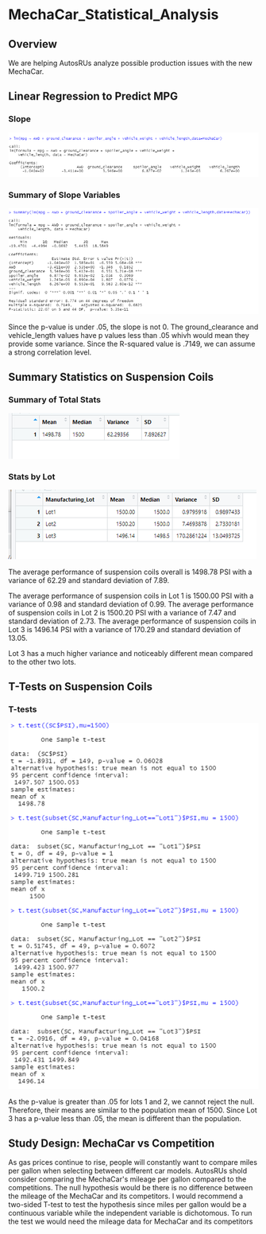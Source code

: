 # MechaCar_Statistical_Analysis

## Overview

We are helping AutosRUs analyze possible production issues with the new MechaCar.

## Linear Regression to Predict MPG

### Slope
![linearreg.png](https://github.com/1fatpanda1/MechaCar_Statistical_Analysis/blob/main/MechaCarChallenge.Rscript/linreg.png)

### Summary of Slope Variables
![summarystats.png](https://github.com/1fatpanda1/MechaCar_Statistical_Analysis/blob/main/MechaCarChallenge.Rscript/summarystats.png)

Since the p-value is under .05, the slope is not 0. The ground_clearance and vehicle_length values have p values less than .05 whivh would mean they provide some variance. Since the R-squared value is .7149, we can assume a strong correlation level.

## Summary Statistics on Suspension Coils

### Summary of Total Stats
![summary.png](https://github.com/1fatpanda1/MechaCar_Statistical_Analysis/blob/main/MechaCarChallenge.Rscript/total%20summary%20stats.png)

### Stats by Lot
![lotstats.png](https://github.com/1fatpanda1/MechaCar_Statistical_Analysis/blob/main/MechaCarChallenge.Rscript/lot%20summary.png)

The average performance of suspension coils overall is 1498.78 PSI with a variance of 62.29 and standard deviation of 7.89.

The average performance of suspension coils in Lot 1 is 1500.00 PSI with a variance of 0.98 and standard deviation of 0.99.
The average performance of suspension coils in Lot 2 is 1500.20 PSI with a variance of 7.47 and standard deviation of 2.73.
The average performance of suspension coils in Lot 3 is 1496.14 PSI with a variance of 170.29 and standard deviation of 13.05.

Lot 3 has a much higher variance and noticeably different mean compared to the other two lots.

## T-Tests on Suspension Coils

### T-tests
![ttests.png](https://github.com/1fatpanda1/MechaCar_Statistical_Analysis/blob/main/MechaCarChallenge.Rscript/ttests.png)

As the p-value is greater than .05 for lots 1 and 2, we cannot reject the null. Therefore, their means are similar to the population mean of 1500. Since Lot 3 has a p-value less than .05, the mean is different than the population.

## Study Design: MechaCar vs Competition

As gas prices continue to rise, people will constantly want to compare miles per gallon when selecting between different car models. AutosRUs shold consider comparing the MechaCar's mileage per gallon compared to the competitions. The null hypothesis would be there is no difference between the mileage of the MechaCar and its competitors. I would recommend a two-sided T-test to test the hypothesis since miles per gallon would be a continuous variable while the independent variable is dichotomous. To run the test we would need the mileage data for MechaCar and its competitors

